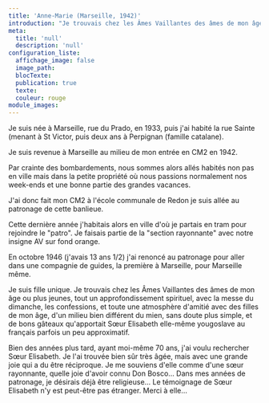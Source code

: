 ```yaml
---
title: 'Anne-Marie (Marseille, 1942)'
introduction: "Je trouvais chez les Âmes Vaillantes des âmes de mon âge ou plus jeunes, tout un approfondissement spirituel, avec la messe du dimanche, les confessions, et toute une atmosphère d'amitié avec des filles de mon âge, d'un milieu bien différent du mien..."
meta:
  title: 'null'
  description: 'null'
configuration_liste:
  affichage_image: false
  image_path:
  blocTexte:
  publication: true
  texte:
  couleur: rouge
module_images:
---
```



Je suis née à Marseille, rue du Prado, en 1933, puis j'ai habité la rue Sainte (menant à St Victor, puis deux ans à Perpignan (famille catalane).

Je suis revenue à Marseille au milieu de mon entrée en CM2 en 1942.

Par crainte des bombardements, nous sommes alors allés habités non pas en ville mais dans la petite propriété où nous passions normalement nos week-ends et une bonne partie des grandes vacances.

J'ai donc fait mon CM2 à l'école communale de Redon je suis allée au patronage de cette banlieue.

Cette dernière année j'habitais alors en ville d'où je partais en tram pour rejoindre le "patro". Je faisais partie de la "section rayonnante" avec notre insigne AV sur fond orange.

En octobre 1946 (j'avais 13 ans 1/2) j'ai renoncé au patronage pour aller dans une compagnie de guides, la première à Marseille, pour Marseille même.

Je suis fille unique. Je trouvais chez les Âmes Vaillantes des âmes de mon âge ou plus jeunes, tout un approfondissement spirituel, avec la messe du dimanche, les confessions, et toute une atmosphère d'amitié avec des filles de mon âge, d'un milieu bien différent du mien, sans doute plus simple, et de bons gâteaux qu'apportait Sœur Elisabeth elle-même yougoslave au français parfois un peu approximatif.

Bien des années plus tard, ayant moi-même 70 ans, j'ai voulu rechercher Sœur Elisabeth. Je l'ai trouvée bien sûr très âgée, mais avec une grande joie qui a du être réciproque. Je me souviens d'elle comme d'une sœur rayonnante, quelle joie d'avoir connu Don Bosco… Dans mes années de patronage, je désirais déjà être religieuse… Le témoignage de Sœur Elisabeth n'y est peut-être pas étranger. Merci à elle…